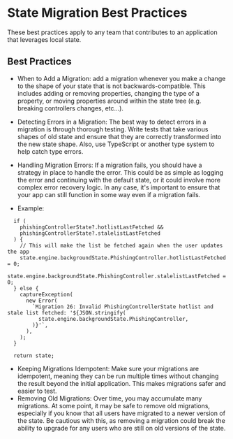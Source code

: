 # State Migration Best Practices

These best practices apply to any team that contributes to an application that leverages local state.

## Best Practices
- When to Add a Migration: add a migration whenever you make a change to the shape of your state that is not backwards-compatible. This includes adding or removing properties, changing the type of a property, or moving properties around within the state tree (e.g. breaking controllers changes, etc...).
- Detecting Errors in a Migration: The best way to detect errors in a migration is through thorough testing. Write tests that take various shapes of old state and ensure that they are correctly transformed into the new state shape. Also, use TypeScript or another type system to help catch type errors.
- Handling Migration Errors: If a migration fails, you should have a strategy in place to handle the error. This could be as simple as logging the error and continuing with the default state, or it could involve more complex error recovery logic. In any case, it's important to ensure that your app can still function in some way even if a migration fails.

- Example:
```
  if (
    phishingControllerState?.hotlistLastFetched &&
    phishingControllerState?.stalelistLastFetched
  ) {
    // This will make the list be fetched again when the user updates the app
    state.engine.backgroundState.PhishingController.hotlistLastFetched = 0;
    state.engine.backgroundState.PhishingController.stalelistLastFetched = 0;
  } else {
    captureException(
      new Error(
        `Migration 26: Invalid PhishingControllerState hotlist and stale list fetched: '${JSON.stringify(
          state.engine.backgroundState.PhishingController,
        )}'`,
      ),
    );
  }

  return state;
```

- Keeping Migrations Idempotent: Make sure your migrations are idempotent, meaning they can be run multiple times without changing the result beyond the initial application. This makes migrations safer and easier to test.
- Removing Old Migrations: Over time, you may accumulate many migrations. At some point, it may be safe to remove old migrations, especially if you know that all users have migrated to a newer version of the state. Be cautious with this, as removing a migration could break the ability to upgrade for any users who are still on old versions of the state.
